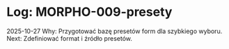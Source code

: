 # Log: MORPHO-009-presety

2025-10-27 Why: Przygotować bazę presetów form dla szybkiego wyboru. Next: Zdefiniować format i źródło presetów.

